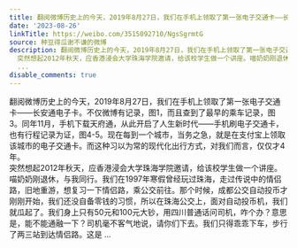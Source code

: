 ```yaml
---
title: 翻阅微博历史上的今天，2019年8月27日，我们在手机上领取了第一张电子交通卡——长安通电子卡。不仅微博有记录，图1，而且查到了最早的乘车记录，图3。同年11月...
date: '2023-08-26'
linkTitle: https://weibo.com/3515092710/NgsSgrmtG
source: 种豆得瓜谢不谦的微博
description: 翻阅微博历史上的今天，2019年8月27日，我们在手机上领取了第一张电子交通卡——长安通电子卡。不仅微博有记录，图1，而且查到了最早的乘车记录，图3。同年11月，手机下载天府通，从此开启了人生新时代——手机刷电子交通卡，也有行程记录为证，图4-5。现在每到一个城市，当务之急，就是在支付宝上领取该城市的电子交通卡。而这种习以为常的现代化出行方式，对我们而言，仅仅才4年。<br>
  突然想起2012年秋天，应香港浸会大学珠海学院邀请，给该校学生做一个讲座。喵奶奶刚退休，与我同行。我们在1997年寒假曾经玩过珠海，走过传说中的情侣路，旧地重游，想复习一下情侣路，乘公交前往。那个时候，成都公交自动投币才刚刚开始，我们还没自备零钱的习惯，所以在珠海公交上，面对自动投币机，我们就瓜起了。我们身上只有50元和100元大钞，用四川普通话问司机，咋个办？意思是，能不能通融一下？司机毫不客气地说，请你们下去。我们只得乖乖下车，步行了两三站到达情侣路。这是
  ...
disable_comments: true
---
```

翻阅微博历史上的今天，2019年8月27日，我们在手机上领取了第一张电子交通卡——长安通电子卡。不仅微博有记录，图1，而且查到了最早的乘车记录，图3。同年11月，手机下载天府通，从此开启了人生新时代——手机刷电子交通卡，也有行程记录为证，图4-5。现在每到一个城市，当务之急，就是在支付宝上领取该城市的电子交通卡。而这种习以为常的现代化出行方式，对我们而言，仅仅才4年。<br> 突然想起2012年秋天，应香港浸会大学珠海学院邀请，给该校学生做一个讲座。喵奶奶刚退休，与我同行。我们在1997年寒假曾经玩过珠海，走过传说中的情侣路，旧地重游，想复习一下情侣路，乘公交前往。那个时候，成都公交自动投币才刚刚开始，我们还没自备零钱的习惯，所以在珠海公交上，面对自动投币机，我们就瓜起了。我们身上只有50元和100元大钞，用四川普通话问司机，咋个办？意思是，能不能通融一下？司机毫不客气地说，请你们下去。我们只得乖乖下车，步行了两三站到达情侣路。这是 ...